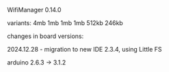 WifiManager 0.14.0

variants:
4mb 1mb 1mb
1mb 512kb 246kb

changes in board versions:

2024.12.28 - migration to new IDE 2.3.4, using Little FS

arduino 2.6.3 -> 3.1.2